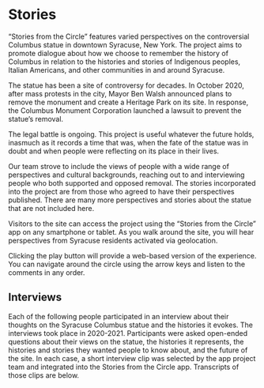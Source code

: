 # Stories
“Stories from the Circle” features varied perspectives on the controversial Columbus statue in downtown Syracuse, New York. The project aims to promote dialogue about how we choose to remember the history of Columbus in relation to the histories and stories of Indigenous peoples, Italian Americans, and other communities in and around Syracuse.

The statue has been a site of controversy for decades. In October 2020, after mass protests in the city, Mayor Ben Walsh announced plans to remove the monument and create a Heritage Park on its site. In response, the Columbus Monument Corporation launched a lawsuit to prevent the statue’s removal.

The legal battle is ongoing. This project is useful whatever the future holds, inasmuch as it records a time that was, when the fate of the statue was in doubt and when people were reflecting on its place in their lives.

Our team strove to include the views of people with a wide range of perspectives and cultural backgrounds, reaching out to and interviewing people who both supported and opposed removal. The stories incorporated into the project are from those who agreed to have their perspectives published. There are many more perspectives and stories about the statue that are not included here.

Visitors to the site can access the project using the “Stories from the Circle” app on any smartphone or tablet. As you walk around the site, you will hear perspectives from Syracuse residents activated via geolocation.

Clicking the play button will provide a web-based version of the experience. You can navigate around the circle using the arrow keys and listen to the comments in any order.

## Interviews
Each of the following people participated in an interview about their thoughts on the Syracuse Columbus statue and the histories it evokes. The interviews took place in 2020-2021. Participants were asked open-ended questions about their views on the statue, the histories it represents, the histories and stories they wanted people to know about, and the future of the site. In each case, a short interview clip was selected by the app project team and integrated into the Stories from the Circle app. Transcripts of those clips are below.
 
